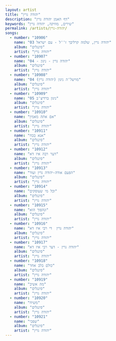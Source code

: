 ```yaml
---
layout: artist
title: "יהודה גרין"
description: "דף האמן יהודה גרין"
keywords: "שירים, מוזיקה, יהודה גרין"
permalink: /artists/יהודה-גרין/
songs:
  - number: "10906"
    name: "03 יהודה גרין, שלמה קרליבך ז''ל - עם ישראל"
    album: "סינגלים"
    artist: "יהודה גרין"
  - number: "10907"
    name: "04 - יהודה גרין - ניגון"
    album: "סינגלים"
    artist: "יהודה גרין"
  - number: "10908"
    name: "04 מוישל'ה ניגון (יהודה גרין)"
    album: "סינגלים"
    artist: "יהודה גרין"
  - number: "10909"
    name: "05 ניגון ברדיצ'ב"
    album: "סינגלים"
    artist: "יהודה גרין"
  - number: "10910"
    name: "אם אתה מאמין"
    album: "סינגלים"
    artist: "יהודה גרין"
  - number: "10911"
    name: "אנא בכח"
    album: "סינגלים"
    artist: "יהודה גרין"
  - number: "10912"
    name: "דער רבה איז דא"
    album: "סינגלים"
    artist: "יהודה גרין"
  - number: "10913"
    name: "הפעם אודה-יהודה גרין ועוד"
    album: "סינגלים"
    artist: "יהודה גרין"
  - number: "10914"
    name: "וכל מי שעוסקים"
    album: "סינגלים"
    artist: "יהודה גרין"
  - number: "10915"
    name: "ונהפוך הוא"
    album: "סינגלים"
    artist: "יהודה גרין"
  - number: "10916"
    name: "יהודה גרין  די רבי איז דא"
    album: "סינגלים"
    artist: "יהודה גרין"
  - number: "10917"
    name: "יהודה גרין - דער רבי איז דא"
    album: "סינגלים"
    artist: "יהודה גרין"
  - number: "10918"
    name: "כולם בלב אחד"
    album: "סינגלים"
    artist: "יהודה גרין"
  - number: "10919"
    name: "מה אשיב"
    album: "סינגלים"
    artist: "יהודה גרין"
  - number: "10920"
    name: "משיח"
    album: "סינגלים"
    artist: "יהודה גרין"
  - number: "10921"
    name: "שפכי"
    album: "סינגלים"
    artist: "יהודה גרין"
---
```

